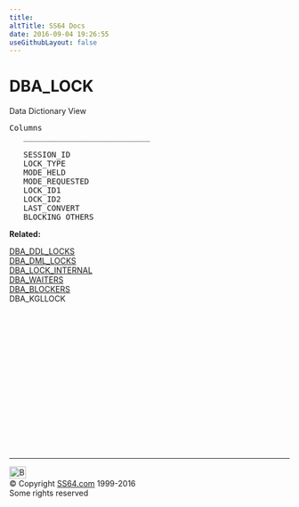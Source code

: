 ```yaml
---
title:
altTitle: SS64 Docs
date: 2016-09-04 19:26:55
useGithubLayout: false
---
```

<!-- #BeginLibraryItem "/Library/head_orad.lbi" --><!-- #EndLibraryItem --><h1>DBA_LOCK </h1><p> Data Dictionary View </p> 
 
<pre>Columns
   ___________________________
 
   SESSION_ID
   LOCK_TYPE
   MODE_HELD
   MODE_REQUESTED
   LOCK_ID1
   LOCK_ID2
   LAST_CONVERT
   BLOCKING_OTHERS
</pre>
<p><b>Related:</b></p>
<p><a href="DBA_DDL_LOCKS.html">DBA_DDL_LOCKS<br>
</a> <a href="DBA_DML_LOCKS.html">DBA_DML_LOCKS</a><br>
<a href="DBA_LOCK_INTERNAL.html">DBA_LOCK_INTERNAL</a><br>
<a href="DBA_WAITERS.html">DBA_WAITERS</a><br>
<a href="DBA_BLOCKERS.html">DBA_BLOCKERS</a><br>
DBA_KGLLOCK<br>
</p><!-- #BeginLibraryItem "/Library/foot_orad.lbi" --><p>
<!-- oracle-footer -->
<ins class="adsbygoogle" style="display:inline-block;width:300px;height:250px" data-ad-client="ca-pub-6140977852749469" data-ad-slot="4275490898"></ins>
<script>
(adsbygoogle = window.adsbygoogle || []).push({});
</script></p>
<hr>
<div id="bl" class="footer"><a href="DBA_LOCK.html#"><img src="../images/top.png" width="30" height="22" alt="Back to the Top"></a></div>
<div id="br" class="footer, tagline">© Copyright <a href="../index.html">SS64.com</a> 1999-2016<br>
Some rights reserved</div>
<!-- #EndLibraryItem -->

